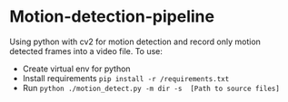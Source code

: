 # Motion-detection-pipeline
Using python with cv2 for motion detection and record only motion detected frames into a video file.
To use:
- Create virtual env for python
- Install requirements `pip install -r /requirements.txt`
- Run `python ./motion_detect.py -m dir -s  [Path to source files]`

